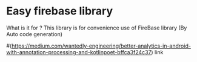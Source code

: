 # Easy firebase library

What is it for ? This library is for convenience use of FireBase library
(By Auto code generation)


#(https://medium.com/wantedly-engineering/better-analytics-in-android-with-annotation-processing-and-kotlinpoet-bffca3f24c37) link